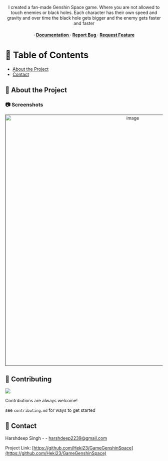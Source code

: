<div align='center'>

<p>I created a fan-made Genshin Space game. Where you are not allowed to touch enemies or black holes. Each character has their own speed and gravity and over time the black hole gets bigger and the enemy gets faster and faster</p>

<h4> <span> · </span> <a href="https://github.com/Heki23/GameGenshinSpace/blob/master/README.md"> Documentation </a> <span> · </span> <a href="https://github.com/Heki23/GameGenshinSpace/issues"> Report Bug </a> <span> · </span> <a href="https://github.com/Heki23/GameGenshinSpace/issues"> Request Feature </a> </h4>


</div>

# :notebook_with_decorative_cover: Table of Contents

- [About the Project](#star2-about-the-project)
- [Contact](#handshake-contact)


## :star2: About the Project

### :camera: Screenshots
<div align="center"> <a href=""><img src="https://github.com/Heki23/GameGenshinSpace/blob/master/demo.gif" alt='image' width='800'/></a> </div>



## :wave: Contributing

<a href="https://github.com/Heki23/GameGenshinSpace/graphs/contributors"> <img src="https://contrib.rocks/image?repo=Louis3797/awesome-readme-template" /> </a>

Contributions are always welcome!

see `contributing.md` for ways to get started


## :handshake: Contact

Harshdeep Singh - - harshdeep2239@gmail.com

Project Link: [https://github.com/Heki23/GameGenshinSpace](https://github.com/Heki23/GameGenshinSpace)

